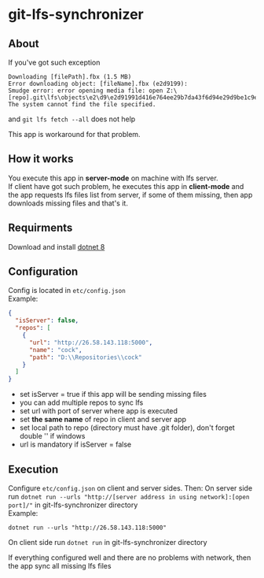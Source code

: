 # git-lfs-synchronizer
## About

If you've got such exception  

```
Downloading [filePath].fbx (1.5 MB)
Error downloading object: [fileName].fbx (e2d9199): 
Smudge error: error opening media file: open Z:\[repo].git\lfs\objects\e2\d9\e2d91991d416e764ee29b7da43f6d94e29d9be1c9e8eadf72b69a9699c832fc7: The system cannot find the file specified.
```  

and `git lfs fetch --all` does not help

This app is workaround for that problem.

## How it works
You execute this app in **server-mode** on machine with lfs server.  
If client have got such problem, he executes this app in **client-mode** and the app requests lfs files list from server, if some of them missing, then app downloads missing files and that's it.

## Requirments 
Download and install [dotnet 8](https://dotnet.microsoft.com/en-us/download/dotnet/8.0)

## Configuration
Config is located in `etc/config.json`  
Example:  
```json
{
  "isServer": false,
  "repos": [
    {
      "url": "http://26.58.143.118:5000",
      "name": "cock",
      "path": "D:\\Repositories\\cock"
    }
  ]
}
```
* set isServer = true if this app will be sending missing files
* you can add multiple repos to sync lfs
* set url with port of server where app is executed
* set **the same name** of repo in client and server app
* set local path to repo (directory must have .git folder), don't forget double '\' if windows
* url is mandatory if isServer = false

## Execution
Configure `etc/config.json` on client and server sides. Then:
On server side run `dotnet run --urls "http://[server address in using network]:[open port]/"` in git-lfs-synchronizer directory  
Example:
```
dotnet run --urls "http://26.58.143.118:5000"
```
On client side run `dotnet run` in git-lfs-synchronizer directory

If everything configured well and there are no problems with network, then the app sync all missing lfs files
